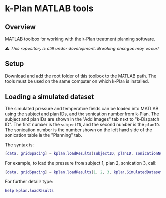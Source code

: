 # k-Plan MATLAB tools

## Overview

MATLAB toolbox for working with the k-Plan treatment planning software.

:warning: *This repository is still under development. Breaking changes may occur!*

## Setup

Download and add the root folder of this toolbox to the MATLAB path. The tools must be used on the same computer on which k-Plan is installed.

## Loading a simulated dataset

The simulated pressure and temperature fields can be loaded into MATLAB using the subject and plan IDs, and the sonication number from k-Plan. The subject and plan IDs are shown in the "Add Images" tab next to "k-Dispatch ID". The first number is the `subjectID`, and the second number is the `planID`. The sonication number is the number shown on the left hand side of the sonication table in the "Planning" tab.

The syntax is:

```matlab
[data, gridSpacing] = kplan.loadResults(subjectID, planID, sonicationNum, datasetName);
```

For example, to load the pressure from subject 1, plan 2, sonication 3, call:

```matlab
[data, gridSpacing] = kplan.loadResults(1, 2, 3, kplan.SimulatedDatasets.PressureAmplitude);
```

For further details type:

```matlab
help kplan.loadResults
```



